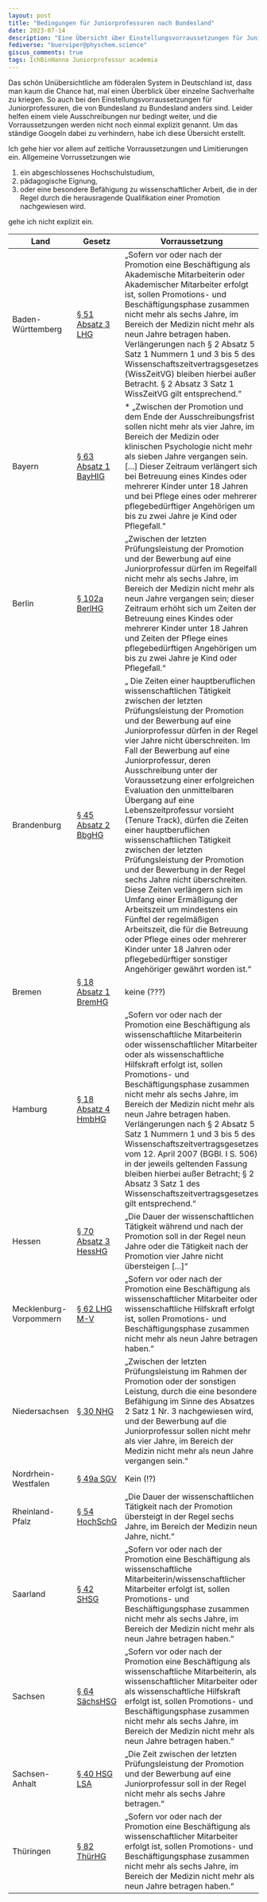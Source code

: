 ```yaml
---
layout: post
title: "Bedingungen für Juniorprofessuren nach Bundesland"
date: 2023-07-14
description: "Eine Übersicht über Einstellungsvorraussetzungen für Juniorprofessuren."
fediverse: "buerviper@physchem.science"
giscus_comments: true
tags: IchBinHanna Juniorprofessur academia
---
```

Das schön Unübersichtliche am föderalen System in Deutschland ist, dass man kaum die Chance hat, mal einen Überblick über einzelne Sachverhalte zu kriegen. So auch bei den Einstellungsvorraussetzungen für Juniorprofessuren, die von Bundesland zu Bundesland anders sind. Leider helfen einem viele Ausschreibungen nur bedingt weiter, und die Vorraussetzungen werden nicht noch einmal explizit genannt. Um das ständige Googeln dabei zu verhindern, habe ich diese Übersicht erstellt.

Ich gehe hier vor allem auf zeitliche Vorraussetzungen und Limitierungen ein. Allgemeine Vorrussetzungen wie

1.    ein abgeschlossenes Hochschulstudium,
2.    pädagogische Eignung,
3.    oder eine besondere Befähigung zu wissenschaftlicher Arbeit, die in der Regel durch die herausragende Qualifikation einer Promotion nachgewiesen wird.

gehe ich nicht explizit ein.

| Land | Gesetz | Vorraussetzung |
|---|---|---|
| Baden-Württemberg | [§ 51 Absatz 3 LHG](https://www.landesrecht-bw.de/jportal/?quelle=jlink&docid=jlr-HSchulGBWV28P51&psml=bsbawueprod.psml&max=true) | „Sofern vor oder nach der Promotion eine Beschäftigung als Akademische Mitarbeiterin oder Akademischer Mitarbeiter erfolgt ist, sollen Promotions- und Beschäftigungsphase zusammen nicht mehr als sechs Jahre, im Bereich der Medizin nicht mehr als neun Jahre betragen haben. Verlängerungen nach § 2 Absatz 5 Satz 1 Nummern 1 und 3 bis 5 des Wissenschaftszeitvertragsgesetzes (WissZeitVG) bleiben hierbei außer Betracht. § 2 Absatz 3 Satz 1 WissZeitVG gilt entsprechend.”|
| Bayern | [§ 63 Absatz 1 BayHIG](https://www.gesetze-bayern.de/Content/Document/BayHIG-63) | * „Zwischen der Promotion und dem Ende der Ausschreibungsfrist sollen nicht mehr als vier Jahre, im Bereich der Medizin oder klinischen Psychologie nicht mehr als sieben Jahre vergangen sein. [...] Dieser Zeitraum verlängert sich bei Betreuung eines Kindes oder mehrerer Kinder unter 18 Jahren und bei Pflege eines oder mehrerer pflegebedürftiger Angehörigen um bis zu zwei Jahre je Kind oder Pflegefall.“ |
| Berlin | [§ 102a BerlHG](https://gesetze.berlin.de/bsbe/document/jlr-HSchulGBE2011V27P102a) | „Zwischen der letzten Prüfungsleistung der Promotion und der Bewerbung auf eine Juniorprofessur dürfen im Regelfall nicht mehr als sechs Jahre, im Bereich der Medizin nicht mehr als neun Jahre vergangen sein; dieser Zeitraum erhöht sich um Zeiten der Betreuung eines Kindes oder mehrerer Kinder unter 18 Jahren und Zeiten der Pflege eines pflegebedürftigen Angehörigen um bis zu zwei Jahre je Kind oder Pflegefall.“ |
| Brandenburg | [§ 45 Absatz 2 BbgHG](https://bravors.brandenburg.de/gesetze/bbghg#45) | „ Die Zeiten einer hauptberuflichen wissenschaftlichen Tätigkeit zwischen der letzten Prüfungsleistung der Promotion und der Bewerbung auf eine Juniorprofessur dürfen in der Regel vier Jahre nicht überschreiten. Im Fall der Bewerbung auf eine Juniorprofessur, deren Ausschreibung unter der Voraussetzung einer erfolgreichen Evaluation den unmittelbaren Übergang auf eine Lebenszeitprofessur vorsieht (Tenure Track), dürfen die Zeiten einer hauptberuflichen wissenschaftlichen Tätigkeit zwischen der letzten Prüfungsleistung der Promotion und der Bewerbung in der Regel sechs Jahre nicht überschreiten. Diese Zeiten verlängern sich im Umfang einer Ermäßigung der Arbeitszeit um mindestens ein Fünftel der regelmäßigen Arbeitszeit, die für die Betreuung oder Pflege eines oder mehrerer Kinder unter 18 Jahren oder pflegebedürftiger sonstiger Angehöriger gewährt worden ist.“ |
| Bremen | [§ 18 Absatz 1 BremHG](https://www.transparenz.bremen.de/metainformationen/bremisches-hochschulgesetz-in-der-fassung-vom-9-mai-2007-190931?asl=bremen203_tpgesetz.c.55340.de&template=20_gp_ifg_meta_detail_d#jlr-HSchulGBR2007V23P18) | keine (???) |
| Hamburg | [§ 18 Absatz 4 HmbHG](https://www.landesrecht-hamburg.de/bsha/document/jlr-HSchulGHAV28P18) | „Sofern vor oder nach der Promotion eine Beschäftigung als wissenschaftliche Mitarbeiterin oder wissenschaftlicher Mitarbeiter oder als wissenschaftliche Hilfskraft erfolgt ist, sollen Promotions- und Beschäftigungsphase zusammen nicht mehr als sechs Jahre, im Bereich der Medizin nicht mehr als neun Jahre betragen haben. Verlängerungen nach § 2 Absatz 5 Satz 1 Nummern 1 und 3 bis 5 des Wissenschaftszeitvertragsgesetzes vom 12. April 2007 (BGBl. I S. 506) in der jeweils geltenden Fassung bleiben hierbei außer Betracht; § 2 Absatz 3 Satz 1 des Wissenschaftszeitvertragsgesetzes gilt entsprechend.“ |
| Hessen | [§ 70 Absatz 3 HessHG](https://www.rv.hessenrecht.hessen.de/bshe/document/jlr-HSchulGHE2022pP70) | „Die Dauer der wissenschaftlichen Tätigkeit während und nach der Promotion soll in der Regel neun Jahre oder die Tätigkeit nach der Promotion vier Jahre nicht übersteigen [...]“ |
| Mecklenburg-Vorpommern |[§ 62 LHG M-V](https://www.lexsoft.de/cgi-bin/lexsoft/justizportal_nrw.cgi?xid=188048,63) | „Sofern vor oder nach der Promotion eine Beschäftigung als wissenschaftlicher Mitarbeiter oder wissenschaftliche Hilfskraft erfolgt ist, sollen Promotions- und Beschäftigungsphase zusammen nicht mehr als neun Jahre betragen haben.“
| Niedersachsen | [§ 30 NHG](https://www.lexsoft.de/cgi-bin/lexsoft/justizportal_nrw.cgi?xid=173062,31) | „Zwischen der letzten Prüfungsleistung im Rahmen der Promotion oder der sonstigen Leistung, durch die eine besondere Befähigung im Sinne des Absatzes 2 Satz 1 Nr. 3 nachgewiesen wird, und der Bewerbung auf die Juniorprofessur sollen nicht mehr als vier Jahre, im Bereich der Medizin nicht mehr als neun Jahre vergangen sein.“
| Nordrhein-Westfalen | [§ 49a SGV](https://recht.nrw.de/lmi/owa/br_bes_detail?sg=0&menu=0&bes_id=4877&anw_nr=2&aufgehoben=N&det_id=337709) | Kein (!?)
| Rheinland-Pfalz | [§ 54 HochSchG](https://landesrecht.rlp.de/bsrp/document/jlr-HSchulGRP2020V3P54) | „Die Dauer der wissenschaftlichen Tätigkeit nach der Promotion übersteigt in der Regel sechs Jahre, im Bereich der Medizin neun Jahre, nicht.“
| Saarland | [§ 42 SHSG](https://www.lexsoft.de/cgi-bin/lexsoft/justizportal_nrw.cgi?xid=7725001,43) | „Sofern vor oder nach der Promotion eine Beschäftigung als wissenschaftliche Mitarbeiterin/wissenschaftlicher Mitarbeiter erfolgt ist, sollen Promotions- und Beschäftigungsphase zusammen nicht mehr als sechs Jahre, im Bereich der Medizin nicht mehr als neun Jahre betragen haben.“
| Sachsen | [§ 64 SächsHSG](https://www.revosax.sachsen.de/vorschrift/19986-Saechsisches-Hochschulgesetz#p64) | „Sofern vor oder nach der Promotion eine Beschäftigung als wissenschaftliche Mitarbeiterin, als wissenschaftlicher Mitarbeiter oder als wissenschaftliche Hilfskraft erfolgt ist, sollen Promotions- und Beschäftigungsphase zusammen nicht mehr als sechs Jahre, im Bereich der Medizin nicht mehr als neun Jahre betragen haben.“
| Sachsen-Anhalt | [§ 40 HSG LSA](https://www.lexsoft.de/cgi-bin/lexsoft/justizportal_nrw.cgi?xid=316473,41) | „Die Zeit zwischen der letzten Prüfungsleistung der Promotion und der Bewerbung auf eine Juniorprofessur soll in der Regel nicht mehr als sechs Jahre betragen.“
| Thüringen | [§ 82 ThürHG](https://www.lexsoft.de/cgi-bin/lexsoft/justizportal_nrw.cgi?xid=2598713,83) | „Sofern vor oder nach der Promotion eine Beschäftigung als wissenschaftlicher Mitarbeiter erfolgt ist, sollen Promotions- und Beschäftigungsphase zusammen nicht mehr als sechs Jahre, im Bereich der Medizin nicht mehr als neun Jahre betragen haben.“
